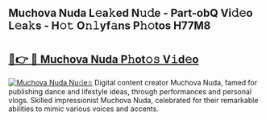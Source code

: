 ## Muchova Nuda L𝚎a𝚔ed N𝚞𝚍e - Part-obQ Vi𝚍𝚎o L𝚎a𝚔s - H𝚘𝚝 O𝚗𝚕yf𝚊ns P𝚑𝚘tos H77M8

# <h2><a href="http://kfefgh.oniu.top/?m=Muchova+Nuda">🔗👉 🔴 Muchova Nuda P𝚑ot𝚘𝚜 V𝚒d𝚎o</a></h2>

[![Muchova Nuda Nu𝚍e𝚜](https://i.imgur.com/0qMVB7G.gif)](http://kfefgh.oniu.top/?m=Muchova+Nuda)
Digital content creator Muchova Nuda, famed for publishing dance and lifestyle ideas, through performances and personal vlogs. Skilled impressionist Muchova Nuda, celebrated for their remarkable abilities to mimic various voices and accents.  
